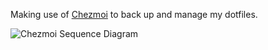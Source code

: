 Making use of [Chezmoi](https://www.chezmoi.io/) to back up and manage my dotfiles.

![Chezmoi Sequence Diagram]('./assets/chezmoi_sequence_diagram.png')
